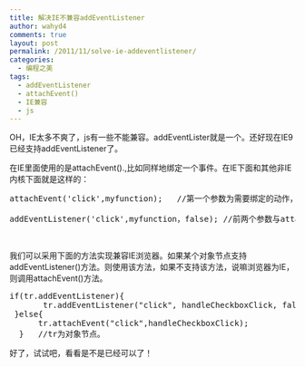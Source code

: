 ```yaml
---
title: 解决IE不兼容addEventListener
author: wahyd4
comments: true
layout: post
permalink: /2011/11/solve-ie-addeventlistener/
categories:
  - 编程之美
tags:
  - addEventListener
  - attachEvent()
  - IE兼容
  - js
---
```

OH，IE太多不爽了，js有一些不能兼容。addEventLister就是一个。还好现在IE9已经支持addEventListener了。

在IE里面使用的是attachEvent().,比如同样地绑定一个事件。在IE下面和其他非IE内核下面就是这样的：

<pre class="brush: jscript; title: ; notranslate" title="">attachEvent('click',myfunction);   //第一个参数为需要绑定的动作，第二个参数为绑定的事件，这是在IE下面

addEventListener('click',myfunction，false); //前两个参数与attachEvent一样，第三个参数为异步还是同步调用，false为异步。而我们通常选择false.</pre>

 

我们可以采用下面的方法实现兼容IE浏览器。如果某个对象节点支持addEventListener()方法。则使用该方法，如果不支持该方法，说嘛浏览器为IE，则调用attachEvent()方法。

<pre class="brush: jscript; title: ; notranslate" title="">if(tr.addEventListener){
       tr.addEventListener("click", handleCheckboxClick, false);
 }else{
      tr.attachEvent("click",handleCheckboxClick);
  }   //tr为对象节点。
</pre>

<pre>好了，试试吧，看看是不是已经可以了！</pre>
